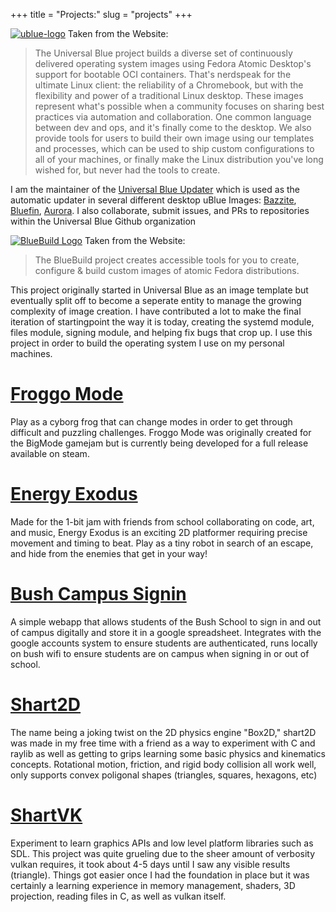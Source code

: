 +++
title = "Projects:"
slug = "projects"
+++

[![ublue-logo](/ublue-logo.svg)](https://universal-blue.org)
Taken from the Website:
> The Universal Blue project builds a diverse set of continuously delivered operating system images using Fedora Atomic Desktop's support for bootable OCI containers. That's nerdspeak for the ultimate Linux client: the reliability of a Chromebook, but with the flexibility and power of a traditional Linux desktop.
> These images represent what's possible when a community focuses on sharing best practices via automation and collaboration. One common language between dev and ops, and it's finally come to the desktop.
> We also provide tools for users to build their own image using our templates and processes, which can be used to ship custom configurations to all of your machines, or finally make the Linux distribution you've long wished for, but never had the tools to create.

I am the maintainer of the [Universal Blue Updater](https://github.com/ublue-os/ublue-update) which is used as the automatic updater in several different desktop uBlue Images: [Bazzite](https://bazzite.gg), [Bluefin](https://projectbluefin.io/), [Aurora](https://getaurora.dev/). I also collaborate, submit issues, and PRs to repositories within the Universal Blue Github organization

[![BlueBuild Logo](/bluebuild-logo.svg)](https://blue-build.org)
Taken from the Website:
> The BlueBuild project creates accessible tools for you to create, configure & build custom images of atomic Fedora distributions.

This project originally started in Universal Blue as an image template but eventually split off to become a seperate entity to manage the growing complexity of image creation. I have contributed a lot to make the final iteration of startingpoint the way it is today, creating the systemd module, files module, signing module, and helping fix bugs that crop up. I use this project in order to build the operating system I use on my personal machines.

# [Froggo Mode](https://gerblesh.itch.io/froggo-mode)
Play as a cyborg frog that can change modes in order to get through difficult and puzzling challenges. Froggo Mode was originally created for the BigMode gamejam but is currently being developed for a full release available on steam.

# [Energy Exodus](https://gerblesh.itch.io/energy-exodus)
Made for the 1-bit jam with friends from school collaborating on code, art, and music, Energy Exodus is an exciting 2D platformer requiring precise movement and timing to beat. Play as a tiny robot in search of an escape, and hide from the enemies that get in your way!

# [Bush Campus Signin](https://github.com/gar354/bush-campus-signin)
A simple webapp that allows students of the Bush School to sign in and out of campus digitally and store it in a google spreadsheet. Integrates with the google accounts system to ensure students are authenticated, runs locally on bush wifi to ensure students are on campus when signing in or out of school.

# [Shart2D](https://github.com/vincens2005/shart2d)
The name being a joking twist on the 2D physics engine "Box2D," shart2D was made in my free time with a friend as a way to experiment with C and raylib as well as getting to grips learning some basic physics and kinematics concepts. Rotational motion, friction, and rigid body collision all work well, only supports convex poligonal shapes (triangles, squares, hexagons, etc)

# [ShartVK](https://github.com/gerblesh/shartvk)
Experiment to learn graphics APIs and low level platform libraries such as SDL. This project was quite grueling due to the sheer amount of verbosity vulkan requires, it took about 4-5 days until I saw any visible results (triangle). Things got easier once I had the foundation in place but it was certainly a learning experience in memory management, shaders, 3D projection, reading files in C, as well as vulkan itself.

